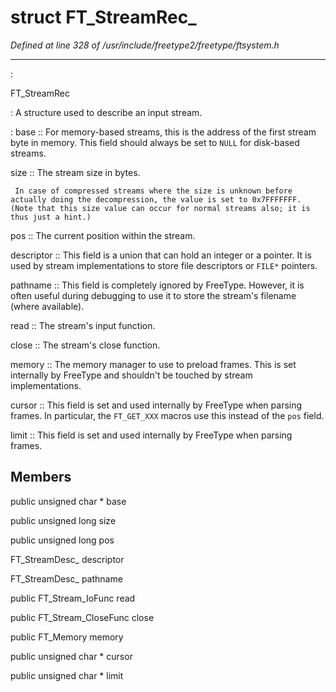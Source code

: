 # struct FT_StreamRec_

*Defined at line 328 of /usr/include/freetype2/freetype/ftsystem.h*

************************************************************************



:

   FT_StreamRec

**<not a builtin command>** :   A structure used to describe an input stream.

**<not a builtin command>** :   base ::     For memory-based streams, this is the address of the first stream     byte in memory.  This field should always be set to `NULL` for     disk-based streams.

   size ::     The stream size in bytes.

     In case of compressed streams where the size is unknown before     actually doing the decompression, the value is set to 0x7FFFFFFF.     (Note that this size value can occur for normal streams also; it is     thus just a hint.)

   pos ::     The current position within the stream.

   descriptor ::     This field is a union that can hold an integer or a pointer.  It is     used by stream implementations to store file descriptors or `FILE*`     pointers.

   pathname ::     This field is completely ignored by FreeType.  However, it is often     useful during debugging to use it to store the stream's filename     (where available).

   read ::     The stream's input function.

   close ::     The stream's close function.

   memory ::     The memory manager to use to preload frames.  This is set internally     by FreeType and shouldn't be touched by stream implementations.

   cursor ::     This field is set and used internally by FreeType when parsing     frames.  In particular, the `FT_GET_XXX` macros use this instead of     the `pos` field.

   limit ::     This field is set and used internally by FreeType when parsing     frames.





## Members

public unsigned char * base

public unsigned long size

public unsigned long pos

FT_StreamDesc_ descriptor

FT_StreamDesc_ pathname

public FT_Stream_IoFunc read

public FT_Stream_CloseFunc close

public FT_Memory memory

public unsigned char * cursor

public unsigned char * limit



